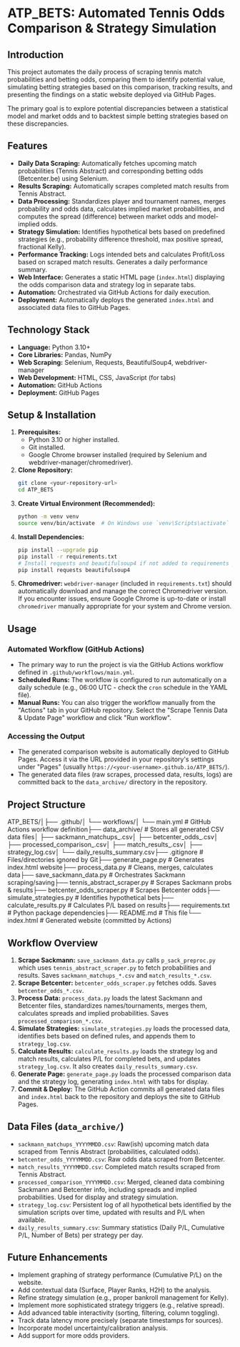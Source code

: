 # ATP_BETS: Automated Tennis Odds Comparison & Strategy Simulation

## Introduction

This project automates the daily process of scraping tennis match probabilities and betting odds, comparing them to identify potential value, simulating betting strategies based on this comparison, tracking results, and presenting the findings on a static website deployed via GitHub Pages.

The primary goal is to explore potential discrepancies between a statistical model  and market odds  and to backtest simple betting strategies based on these discrepancies.

## Features

* **Daily Data Scraping:** Automatically fetches upcoming match probabilities (Tennis Abstract) and corresponding betting odds (Betcenter.be) using Selenium.
* **Results Scraping:** Automatically scrapes completed match results from Tennis Abstract.
* **Data Processing:** Standardizes player and tournament names, merges probability and odds data, calculates implied market probabilities, and computes the spread (difference) between market odds and model-implied odds.
* **Strategy Simulation:** Identifies hypothetical bets based on predefined strategies (e.g., probability difference threshold, max positive spread, fractional Kelly).
* **Performance Tracking:** Logs intended bets and calculates Profit/Loss based on scraped match results. Generates a daily performance summary.
* **Web Interface:** Generates a static HTML page (`index.html`) displaying the odds comparison data and strategy log in separate tabs.
* **Automation:** Orchestrated via GitHub Actions for daily execution.
* **Deployment:** Automatically deploys the generated `index.html` and associated data files to GitHub Pages.

## Technology Stack

* **Language:** Python 3.10+
* **Core Libraries:** Pandas, NumPy
* **Web Scraping:** Selenium, Requests, BeautifulSoup4, webdriver-manager
* **Web Development:** HTML, CSS, JavaScript (for tabs)
* **Automation:** GitHub Actions
* **Deployment:** GitHub Pages

## Setup & Installation

1.  **Prerequisites:**
    * Python 3.10 or higher installed.
    * Git installed.
    * Google Chrome browser installed (required by Selenium and webdriver-manager/chromedriver).
2.  **Clone Repository:**
    ```bash
    git clone <your-repository-url>
    cd ATP_BETS
    ```
3.  **Create Virtual Environment (Recommended):**
    ```bash
    python -m venv venv
    source venv/bin/activate  # On Windows use `venv\Scripts\activate`
    ```
4.  **Install Dependencies:**
    ```bash
    pip install --upgrade pip
    pip install -r requirements.txt
    # Install requests and beautifulsoup4 if not added to requirements yet
    pip install requests beautifulsoup4
    ```
5.  **Chromedriver:** `webdriver-manager` (included in `requirements.txt`) should automatically download and manage the correct Chromedriver version. If you encounter issues, ensure Google Chrome is up-to-date or install `chromedriver` manually appropriate for your system and Chrome version.

## Usage

### Automated Workflow (GitHub Actions)

* The primary way to run the project is via the GitHub Actions workflow defined in `.github/workflows/main.yml`.
* **Scheduled Runs:** The workflow is configured to run automatically on a daily schedule (e.g., 06:00 UTC - check the `cron` schedule in the YAML file).
* **Manual Runs:** You can also trigger the workflow manually from the "Actions" tab in your GitHub repository. Select the "Scrape Tennis Data & Update Page" workflow and click "Run workflow".

### Accessing the Output

* The generated comparison website is automatically deployed to GitHub Pages. Access it via the URL provided in your repository's settings under "Pages" (usually `https://<your-username>.github.io/ATP_BETS/`).
* The generated data files (raw scrapes, processed data, results, logs) are committed back to the `data_archive/` directory in the repository.

## Project Structure

ATP_BETS/│├── .github/│   └── workflows/│       └── main.yml           # GitHub Actions workflow definition├── data_archive/              # Stores all generated CSV data files│   ├── sackmann_matchups_.csv│   ├── betcenter_odds_.csv│   ├── processed_comparison_.csv│   ├── match_results_.csv│   ├── strategy_log.csv│   └── daily_results_summary.csv├── .gitignore                 # Files/directories ignored by Git├── generate_page.py           # Generates index.html website├── process_data.py            # Cleans, merges, calculates data├── save_sackmann_data.py      # Orchestrates Sackmann scraping/saving├── tennis_abstract_scraper.py # Scrapes Sackmann probs & results├── betcenter_odds_scraper.py  # Scrapes Betcenter odds├── simulate_strategies.py     # Identifies hypothetical bets├── calculate_results.py       # Calculates P/L based on results├── requirements.txt           # Python package dependencies├── README.md                  # This file└── index.html                 # Generated website (committed by Actions)
## Workflow Overview

1.  **Scrape Sackmann:** `save_sackmann_data.py` calls `p_sack_preproc.py` which uses `tennis_abstract_scraper.py` to fetch probabilities and results. Saves `sackmann_matchups_*.csv` and `match_results_*.csv`.
2.  **Scrape Betcenter:** `betcenter_odds_scraper.py` fetches odds. Saves `betcenter_odds_*.csv`.
3.  **Process Data:** `process_data.py` loads the latest Sackmann and Betcenter files, standardizes names/tournaments, merges them, calculates spreads and implied probabilities. Saves `processed_comparison_*.csv`.
4.  **Simulate Strategies:** `simulate_strategies.py` loads the processed data, identifies bets based on defined rules, and appends them to `strategy_log.csv`.
5.  **Calculate Results:** `calculate_results.py` loads the strategy log and match results, calculates P/L for completed bets, and updates `strategy_log.csv`. It also creates `daily_results_summary.csv`.
6.  **Generate Page:** `generate_page.py` loads the processed comparison data and the strategy log, generating `index.html` with tabs for display.
7.  **Commit & Deploy:** The GitHub Action commits all generated data files and `index.html` back to the repository and deploys the site to GitHub Pages.

## Data Files (`data_archive/`)

* `sackmann_matchups_YYYYMMDD.csv`: Raw(ish) upcoming match data scraped from Tennis Abstract (probabilities, calculated odds).
* `betcenter_odds_YYYYMMDD.csv`: Raw odds data scraped from Betcenter.
* `match_results_YYYYMMDD.csv`: Completed match results scraped from Tennis Abstract.
* `processed_comparison_YYYYMMDD.csv`: Merged, cleaned data combining Sackmann and Betcenter info, including spreads and implied probabilities. Used for display and strategy simulation.
* `strategy_log.csv`: Persistent log of all hypothetical bets identified by the simulation scripts over time, updated with results and P/L when available.
* `daily_results_summary.csv`: Summary statistics (Daily P/L, Cumulative P/L, Number of Bets) per strategy per day.

## Future Enhancements

* Implement graphing of strategy performance (Cumulative P/L) on the website.
* Add contextual data (Surface, Player Ranks, H2H) to the analysis.
* Refine strategy simulation (e.g., proper bankroll management for Kelly).
* Implement more sophisticated strategy triggers (e.g., relative spread).
* Add advanced table interactivity (sorting, filtering, column toggling).
* Track data latency more precisely (separate timestamps for sources).
* Incorporate model uncertainty/calibration analysis.
* Add support for more odds providers.

